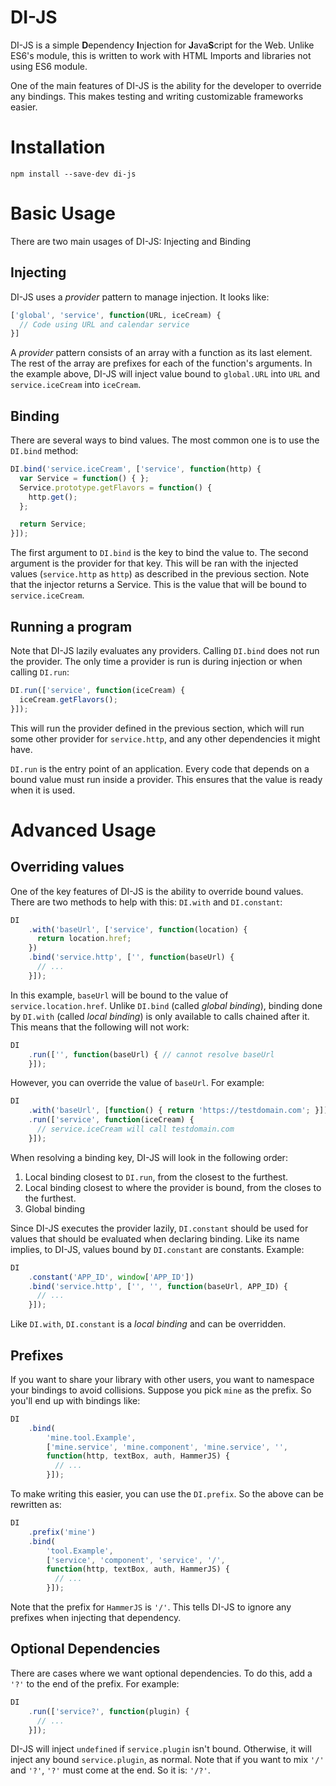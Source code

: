 # DI-JS
DI-JS is a simple **D**ependency **I**njection for **J**ava**S**cript for the Web. Unlike ES6's module, this is written to work with HTML Imports and libraries not using ES6 module.

One of the main features of DI-JS is the ability for the developer to override any bindings. This makes testing and writing customizable frameworks easier.

# Installation
```
npm install --save-dev di-js
```

# Basic Usage
There are two main usages of DI-JS: Injecting and Binding

## Injecting
DI-JS uses a *provider* pattern to manage injection. It looks like:
```javascript
['global', 'service', function(URL, iceCream) {
  // Code using URL and calendar service
}]
```

A *provider* pattern consists of an array with a function as its last element. The rest of the array are prefixes for each of the function's arguments. In the example above, DI-JS will inject value bound to `global.URL` into `URL` and `service.iceCream` into `iceCream`.

## Binding
There are several ways to bind values. The most common one is to use the `DI.bind` method:
```javascript
DI.bind('service.iceCream', ['service', function(http) {
  var Service = function() { };
  Service.prototype.getFlavors = function() {
    http.get();
  };

  return Service;
}]);
```

The first argument to `DI.bind` is the key to bind the value to. The second argument is the provider for that key. This will be ran with the injected values (`service.http` as `http`) as described in the previous section. Note that the injector returns a Service. This is the value that will be bound to `service.iceCream`.

## Running a program
Note that DI-JS lazily evaluates any providers. Calling `DI.bind` does not run the provider. The only time a provider is run is during injection or when calling `DI.run`:

```javascript
DI.run(['service', function(iceCream) {
  iceCream.getFlavors();
}]);
```

This will run the provider defined in the previous section, which will run some other provider for `service.http`, and any other dependencies it might have.

`DI.run` is the entry point of an application. Every code that depends on a bound value must run inside a provider. This ensures that the value is ready when it is used.

# Advanced Usage
## Overriding values
One of the key features of DI-JS is the ability to override bound values. There are two methods to help with this: `DI.with` and `DI.constant`:

```javascript
DI
    .with('baseUrl', ['service', function(location) {
      return location.href;
    })
    .bind('service.http', ['', function(baseUrl) {
      // ...
    }]);
```

In this example, `baseUrl` will be bound to the value of `service.location.href`. Unlike `DI.bind` (called *global binding*), binding done by `DI.with` (called *local binding*) is only available to calls chained after it. This means that the following will not work:

```javascript
DI
    .run(['', function(baseUrl) { // cannot resolve baseUrl
    }]);
```

However, you can override the value of `baseUrl`. For example:

```javascript
DI
    .with('baseUrl', [function() { return 'https://testdomain.com'; }])
    .run(['service', function(iceCream) {
      // service.iceCream will call testdomain.com
    }]);
```

When resolving a binding key, DI-JS will look in the following order:
  1. Local binding closest to `DI.run`, from the closest to the furthest.
  2. Local binding closest to where the provider is bound, from the closes to the furthest.
  3. Global binding

Since DI-JS executes the provider lazily, `DI.constant` should be used for values that should be evaluated when declaring binding. Like its name implies, to DI-JS, values bound by `DI.constant` are constants. Example:
```javascript
DI
    .constant('APP_ID', window['APP_ID'])
    .bind('service.http', ['', '', function(baseUrl, APP_ID) {
      // ...
    }]);
```

Like `DI.with`, `DI.constant` is a *local binding* and can be overridden.

## Prefixes
If you want to share your library with other users, you want to namespace your bindings to avoid collisions. Suppose you pick `mine` as the prefix. So you'll end up with bindings like:
```javascript
DI
    .bind(
        'mine.tool.Example',
        ['mine.service', 'mine.component', 'mine.service', '', 
        function(http, textBox, auth, HammerJS) {
          // ...
        }]);
```

To make writing this easier, you can use the `DI.prefix`. So the above can be rewritten as:

```javascript
DI
    .prefix('mine')
    .bind(
        'tool.Example',
        ['service', 'component', 'service', '/', 
        function(http, textBox, auth, HammerJS) {
          // ...
        }]);
```

Note that the prefix for `HammerJS` is `'/'`. This tells DI-JS to ignore any prefixes when injecting that dependency.

## Optional Dependencies
There are cases where we want optional dependencies. To do this, add a `'?'` to the end of the prefix. For example:
```javascript
DI
    .run(['service?', function(plugin) {
      // ...
    }]);
```

DI-JS will inject `undefined` if `service.plugin` isn't bound. Otherwise, it will inject any bound `service.plugin`, as normal. Note that if you want to mix `'/'` and `'?'`, `'?'` must come at the end. So it is: `'/?'`.
